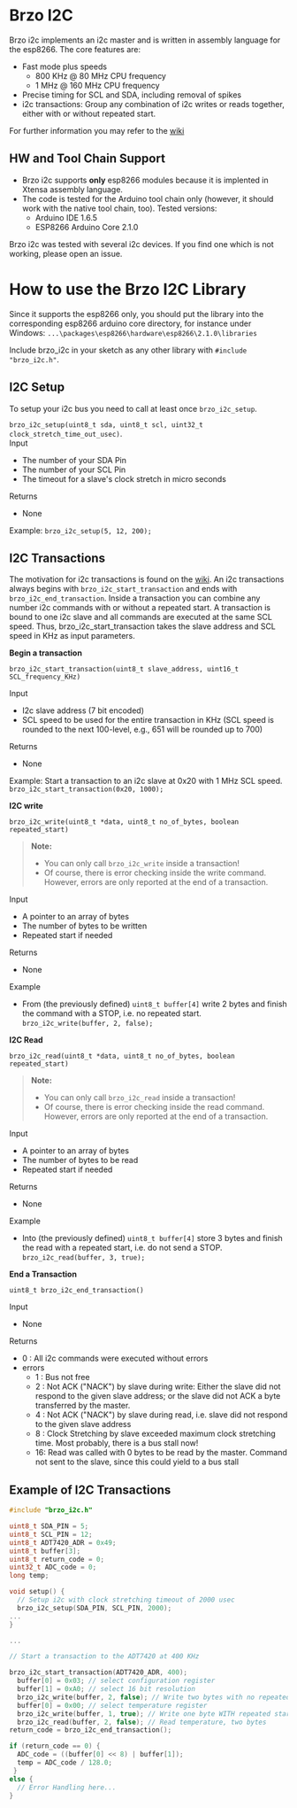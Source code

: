 Brzo I2C
===================
Brzo i2c implements an i2c master and is written in assembly language for the esp8266. The core features are:

 - Fast mode plus speeds 
	 - 800 KHz @ 80 MHz CPU frequency
	 - 1 MHz @ 160 MHz CPU frequency
 - Precise timing for SCL and SDA, including removal of spikes
 - i2c transactions: Group any combination of i2c writes or reads together, either with or without repeated start.

For further information you may refer to the [wiki](https://github.com/pasko-zh/brzo_i2c/wiki)

HW and Tool Chain Support
-------

 - Brzo i2c supports **only** esp8266 modules because it is implented in Xtensa assembly language.
 - The code is tested for the Arduino tool chain only (however, it should work with the native tool chain, too). Tested versions:
	 - Arduino IDE 1.6.5
	 - ESP8266 Arduino Core 2.1.0

Brzo i2c was tested with several i2c devices. If you find one which is not working, please open an issue.

How to use the Brzo I2C Library
===============================
Since it supports the esp8266 only, you should put the library into the corresponding esp8266 arduino core directory, for instance under Windows: `...\packages\esp8266\hardware\esp8266\2.1.0\libraries` 

Include brzo_i2c in your sketch as any other library with `#include "brzo_i2c.h"`. 

I2C Setup
----------------

To setup your i2c bus you need to call at least once `brzo_i2c_setup`.  

`brzo_i2c_setup(uint8_t sda, uint8_t scl, uint32_t clock_stretch_time_out_usec)`.  
Input

 - The number of your SDA Pin
 - The number of your SCL Pin
 - The timeout for a slave's clock stretch in micro seconds

Returns

 - None
 
Example:
`brzo_i2c_setup(5, 12, 200);`

I2C Transactions
----------------

The motivation for i2c transactions is found on the [wiki](https://github.com/pasko-zh/brzo_i2c/wiki#i2c-transactions). An i2c transactions always begins with `brzo_i2c_start_transaction` and ends with `brzo_i2c_end_transaction`.  Inside a transaction you can combine any number i2c commands with or without a repeated start. A transaction is bound to one i2c slave and all commands are executed at the same SCL speed. Thus, brzo_i2c_start_transaction takes the slave address and SCL speed in KHz as input parameters.

**Begin a transaction**

`brzo_i2c_start_transaction(uint8_t slave_address, uint16_t SCL_frequency_KHz)`

Input

 - I2c slave address (7 bit encoded)
 - SCL speed to be used for the entire transaction in KHz (SCL speed is rounded to the next 100-level, e.g., 651 will be rounded up to 700)


Returns

 - None

Example: Start a transaction to an i2c slave at 0x20 with 1 MHz SCL speed.
`brzo_i2c_start_transaction(0x20, 1000);`


**I2C write**

`brzo_i2c_write(uint8_t *data, uint8_t no_of_bytes, boolean repeated_start)`

> **Note:** 
> - You can only call `brzo_i2c_write` inside a transaction!
> - Of course, there is error checking inside the write command. However, errors are only reported at the end of a transaction. 

Input
 - A pointer to an array of bytes
 - The number of bytes to be written
 - Repeated start if needed
 
Returns
- None

Example
- From (the previously defined)  `uint8_t buffer[4]` write 2 bytes and finish the command with a STOP,  i.e. no repeated start.
`brzo_i2c_write(buffer, 2, false);`

**I2C Read**

`brzo_i2c_read(uint8_t *data, uint8_t no_of_bytes, boolean repeated_start)`

> **Note:** 
> - You can only call `brzo_i2c_read` inside a transaction!
> - Of course, there is error checking inside the read command. However, errors are only reported at the end of a transaction.

Input
 - A pointer to an array of bytes
 - The number of bytes to be read
 - Repeated start if needed
 
Returns
- None

Example
- Into (the previously defined)  `uint8_t buffer[4]` store 3 bytes and finish the read with a repeated start, i.e. do not send a STOP.
`brzo_i2c_read(buffer, 3, true);`

**End a Transaction**

`uint8_t brzo_i2c_end_transaction()`


Input
 - None
 
Returns
- 0 : All i2c commands were executed without errors
- errors
	 - 1 : Bus not free
	 - 2 : Not ACK ("NACK") by slave during write: Either the slave did not respond to the given slave address; or the slave did not ACK a byte transferred by the master.
	 - 4 : Not ACK ("NACK") by slave during read, i.e. slave did not respond to the given slave address
	 - 8 : Clock Stretching by slave exceeded maximum clock stretching time. Most probably, there is a bus stall now!
	 - 16: Read was called with 0 bytes to be read by the master. Command not sent to the slave, since this could yield to a bus stall


Example of I2C Transactions
----------------

```c
#include "brzo_i2c.h"

uint8_t SDA_PIN = 5;
uint8_t SCL_PIN = 12;
uint8_t ADT7420_ADR = 0x49;
uint8_t buffer[3];
uint8_t return_code = 0;
uint32_t ADC_code = 0;
long temp;

void setup() {
  // Setup i2c with clock stretching timeout of 2000 usec
  brzo_i2c_setup(SDA_PIN, SCL_PIN, 2000);
...
}

...

// Start a transaction to the ADT7420 at 400 KHz

brzo_i2c_start_transaction(ADT7420_ADR, 400);
  buffer[0] = 0x03; // select configuration register
  buffer[1] = 0xA0; // select 16 bit resolution
  brzo_i2c_write(buffer, 2, false); // Write two bytes with no repeated start
  buffer[0] = 0x00; // select temperature register
  brzo_i2c_write(buffer, 1, true); // Write one byte WITH repeated start
  brzo_i2c_read(buffer, 2, false); // Read temperature, two bytes
return_code = brzo_i2c_end_transaction();

if (return_code == 0) {
  ADC_code = ((buffer[0] << 8) | buffer[1]);
  temp = ADC_code / 128.0;
 }
else {
  // Error Handling here...
}
```


